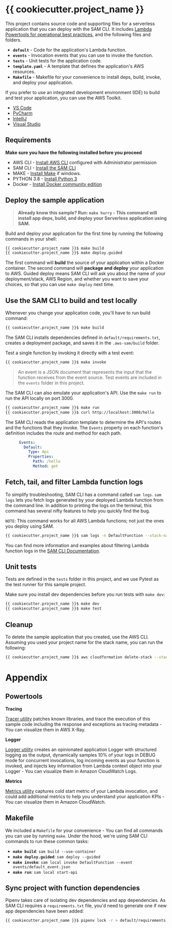 # {{ cookiecutter.project_name }}

This project contains source code and supporting files for a serverless application that you can deploy with the SAM CLI. It includes [Lambda Powertools for operational best practices](https://github.com/awslabs/aws-lambda-powertools-python), and the following files and folders.

- **`default`** - Code for the application's Lambda function.
- **`events`** - Invocation events that you can use to invoke the function.
- **`tests`** - Unit tests for the application code. 
- **`template.yaml`** - A template that defines the application's AWS resources.
- **`Makefile`** - Makefile for your convenience to install deps, build, invoke, and deploy your application.

If you prefer to use an integrated development environment (IDE) to build and test your application, you can use the AWS Toolkit.  

* [VS Code](https://docs.aws.amazon.com/toolkit-for-vscode/latest/userguide/welcome.html)
* [PyCharm](https://docs.aws.amazon.com/toolkit-for-jetbrains/latest/userguide/welcome.html)
* [IntelliJ](https://docs.aws.amazon.com/toolkit-for-jetbrains/latest/userguide/welcome.html)
* [Visual Studio](https://docs.aws.amazon.com/toolkit-for-visual-studio/latest/user-guide/welcome.html)

## Requirements

**Make sure you have the following installed before you proceed**

* AWS CLI    - [Install AWS CLI](https://docs.aws.amazon.com/cli/latest/userguide/cli-chap-install.html) configured with Administrator permission
* SAM CLI    - [Install the SAM CLI](https://docs.aws.amazon.com/serverless-application-model/latest/developerguide/serverless-sam-cli-install.html)
* MAKE       - [Install Make](http://gnuwin32.sourceforge.net/packages/make.htm) if windows.
* PYTHON 3.8 - [Install Python 3](https://www.python.org/downloads/)
* Docker     - [Install Docker community edition](https://hub.docker.com/search/?type=edition&offering=community)

## Deploy the sample application

> **Already know this sample? Run: `make hurry` - This command will install app deps, build, and deploy your Serverless application using SAM.**

Build and deploy your application for the first time by running the following commands in your shell:

```bash
{{ cookiecutter.project_name }}$ make build
{{ cookiecutter.project_name }}$ make deploy.guided
```

The first command will **build** the source of your application within a Docker container. The second command will **package and deploy** your application to AWS. Guided deploy means SAM CLI will ask you about the name of your deployment/stack, AWS Region, and whether you want to save your choices, so that you can use `make deploy` next time.

## Use the SAM CLI to build and test locally

Whenever you change your application code, you'll have to run build command:

```bash
{{ cookiecutter.project_name }}$ make build
```

The SAM CLI installs dependencies defined in `default/requirements.txt`, creates a deployment package, and saves it in the `.aws-sam/build` folder.

Test a single function by invoking it directly with a test event:

```bash
{{ cookiecutter.project_name }}$ make invoke
```

> An event is a JSON document that represents the input that the function receives from the event source. Test events are included in the `events` folder in this project.

The SAM CLI can also emulate your application's API. Use the `make run` to run the API locally on port 3000.

```bash
{{ cookiecutter.project_name }}$ make run
{{ cookiecutter.project_name }}$ curl http://localhost:3000/hello
```

The SAM CLI reads the application template to determine the API's routes and the functions that they invoke. The `Events` property on each function's definition includes the route and method for each path.

```yaml
      Events:
        Default:
          Type: Api
          Properties:
            Path: /hello
            Method: get
```

## Fetch, tail, and filter Lambda function logs

To simplify troubleshooting, SAM CLI has a command called `sam logs`. `sam logs` lets you fetch logs generated by your deployed Lambda function from the command line. In addition to printing the logs on the terminal, this command has several nifty features to help you quickly find the bug.

`NOTE`: This command works for all AWS Lambda functions; not just the ones you deploy using SAM.

```bash
{{ cookiecutter.project_name }}$ sam logs -n DefaultFunction --stack-name <Name-of-your-deployed-stack> --tail
```

You can find more information and examples about filtering Lambda function logs in the [SAM CLI Documentation](https://docs.aws.amazon.com/serverless-application-model/latest/developerguide/serverless-sam-cli-logging.html).

## Unit tests

Tests are defined in the `tests` folder in this project, and we use Pytest as the test runner for this sample project.

Make sure you install dev dependencies before you run tests with `make dev`:

```bash
{{ cookiecutter.project_name }}$ make dev
{{ cookiecutter.project_name }}$ make test
```

## Cleanup

To delete the sample application that you created, use the AWS CLI. Assuming you used your project name for the stack name, you can run the following:

```bash
{{ cookiecutter.project_name }}$ aws cloudformation delete-stack --stack-name {{ cookiecutter.project_name }}
```

# Appendix

## Powertools

**Tracing**

[Tracer utility](https://awslabs.github.io/aws-lambda-powertools-python/core/tracer/) patches known libraries, and trace the execution of this sample code including the response and exceptions as tracing metadata - You can visualize them in AWS X-Ray.

**Logger**

[Logger utility](https://awslabs.github.io/aws-lambda-powertools-python/core/logger/) creates an opinionated application Logger with structured logging as the output, dynamically samples 10% of your logs in DEBUG mode for concurrent invocations, log incoming events as your function is invoked, and injects key information from Lambda context object into your Logger - You can visualize them in Amazon CloudWatch Logs.

**Metrics**

[Metrics utility](https://awslabs.github.io/aws-lambda-powertools-python/core/metrics/) captures cold start metric of your Lambda invocation, and could add additional metrics to help you understand your application KPIs - You can visualize them in Amazon CloudWatch.

## Makefile

We included a `Makefile` for your convenience - You can find all commands you can use by running `make`. Under the hood, we're using SAM CLI commands to run these common tasks:

* **`make build`**: `sam build --use-container`
* **`make deploy.guided`**: `sam deploy --guided`
* **`make invoke`**: `sam local invoke DefaultFunction --event events/default_event.json`
* **`make run`**: `sam local start-api`

## Sync project with function dependencies

Pipenv takes care of isolating dev dependencies and app dependencies. As SAM CLI requires a `requirements.txt` file, you'd need to generate one if new app dependencies have been added:

```bash
{{ cookiecutter.project_name }}$ pipenv lock -r > default/requirements.txt
```
